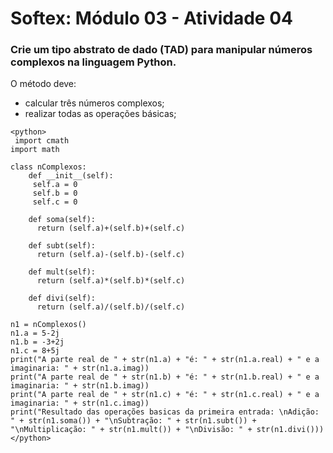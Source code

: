 # Softex: Módulo 03 - Atividade 04

### Crie um tipo abstrato de dado (TAD) para manipular números complexos na linguagem Python.
O método deve:

- calcular três números complexos;
- realizar todas as operações básicas;

```
<python> 
 import cmath 
import math 

class nComplexos:
    def __init__(self):
     self.a = 0
     self.b = 0
     self.c = 0
    
    def soma(self):
      return (self.a)+(self.b)+(self.c)
    
    def subt(self):
      return (self.a)-(self.b)-(self.c)

    def mult(self):
      return (self.a)*(self.b)*(self.c)
    
    def divi(self):
      return (self.a)/(self.b)/(self.c)

n1 = nComplexos()
n1.a = 5-2j
n1.b = -3+2j
n1.c = 8+5j
print("A parte real de " + str(n1.a) + "é: " + str(n1.a.real) + " e a imaginaria: " + str(n1.a.imag))
print("A parte real de " + str(n1.b) + "é: " + str(n1.b.real) + " e a imaginaria: " + str(n1.b.imag))
print("A parte real de " + str(n1.c) + "é: " + str(n1.c.real) + " e a imaginaria: " + str(n1.c.imag))
print("Resultado das operações basicas da primeira entrada: \nAdição: " + str(n1.soma()) + "\nSubtração: " + str(n1.subt()) + "\nMultiplicação: " + str(n1.mult()) + "\nDivisão: " + str(n1.divi())) 
</python> 
```
